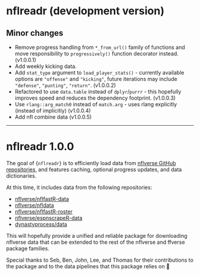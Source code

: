 # nflreadr (development version)


## Minor changes

- Remove progress handling from `*_from_url()` family of functions and move responsibility to `progressively()` function decorator instead. (v1.0.0.1)
- Add weekly kicking data.
- Add `stat_type` argument to `load_player_stats()` - currently available options are `"offense"` and `"kicking"`, future iterations may include `"defense"`, `"punting"`, `"return"`. (v1.0.0.2)
- Refactored to use `data.table` instead of `dplyr`/`purrr` - this hopefully improves speed and reduces the dependency footprint. (v1.0.0.3)
- Use `rlang::arg_match0` instead of `match.arg` - uses rlang explicitly (instead of implicitly) (v1.0.0.4)
- Add nfl combine data (v1.0.0.5)

---

# nflreadr 1.0.0

The goal of {`nflreadr`} is to efficiently load data from [nflverse GitHub repositories](https://github.com/nflverse), and features caching, optional progress updates, and data dictionaries.

At this time, it includes data from the following repositories:

- [nflverse/nflfastR-data](https://github.com/nflverse/nflfastR-data)
- [nflverse/nfldata](https://github.com/nflverse/nfldata)
- [nflverse/nflfastR-roster](https://github.com/nflverse/nflfastR-roster)
- [nflverse/espnscrapeR-data](https://github.com/nflverse/espnscrapeR-data)
- [dynastyprocess/data](https://github.com/dynastyprocess/data)

This will hopefully provide a unified and reliable package for downloading nflverse data that can be extended to the rest of the nflverse and ffverse package families.

Special thanks to Seb, Ben, John, Lee, and Thomas for their contributions to the package and to the data pipelines that this package relies on 🎉
